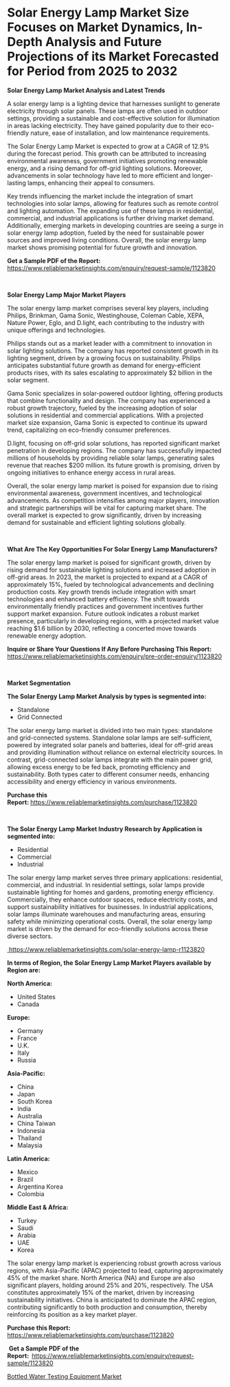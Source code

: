 <p><h1>Solar Energy Lamp Market Size Focuses on Market Dynamics, In-Depth Analysis and Future Projections of its Market Forecasted for Period from 2025 to 2032</h1></p><p><strong>Solar Energy Lamp Market Analysis and Latest Trends</strong></p>
<p><p>A solar energy lamp is a lighting device that harnesses sunlight to generate electricity through solar panels. These lamps are often used in outdoor settings, providing a sustainable and cost-effective solution for illumination in areas lacking electricity. They have gained popularity due to their eco-friendly nature, ease of installation, and low maintenance requirements.</p><p>The Solar Energy Lamp Market is expected to grow at a CAGR of 12.9% during the forecast period. This growth can be attributed to increasing environmental awareness, government initiatives promoting renewable energy, and a rising demand for off-grid lighting solutions. Moreover, advancements in solar technology have led to more efficient and longer-lasting lamps, enhancing their appeal to consumers.</p><p>Key trends influencing the market include the integration of smart technologies into solar lamps, allowing for features such as remote control and lighting automation. The expanding use of these lamps in residential, commercial, and industrial applications is further driving market demand. Additionally, emerging markets in developing countries are seeing a surge in solar energy lamp adoption, fueled by the need for sustainable power sources and improved living conditions. Overall, the solar energy lamp market shows promising potential for future growth and innovation.</p></p>
<p><strong>Get a Sample PDF of the Report:&nbsp;</strong> <a href="https://www.reliablemarketinsights.com/enquiry/request-sample/1123820?utm_campaign=1937&utm_medium=2&utm_source=Github&utm_content=ia&utm_term=09042025&utm_id=solar-energy-lamp">https://www.reliablemarketinsights.com/enquiry/request-sample/1123820</a></p>
<p>&nbsp;</p>
<p><strong>Solar Energy Lamp Major Market Players</strong></p>
<p><p>The solar energy lamp market comprises several key players, including Philips, Brinkman, Gama Sonic, Westinghouse, Coleman Cable, XEPA, Nature Power, Eglo, and D.light, each contributing to the industry with unique offerings and technologies.</p><p>Philips stands out as a market leader with a commitment to innovation in solar lighting solutions. The company has reported consistent growth in its lighting segment, driven by a growing focus on sustainability. Philips anticipates substantial future growth as demand for energy-efficient products rises, with its sales escalating to approximately $2 billion in the solar segment.</p><p>Gama Sonic specializes in solar-powered outdoor lighting, offering products that combine functionality and design. The company has experienced a robust growth trajectory, fueled by the increasing adoption of solar solutions in residential and commercial applications. With a projected market size expansion, Gama Sonic is expected to continue its upward trend, capitalizing on eco-friendly consumer preferences.</p><p>D.light, focusing on off-grid solar solutions, has reported significant market penetration in developing regions. The company has successfully impacted millions of households by providing reliable solar lamps, generating sales revenue that reaches $200 million. Its future growth is promising, driven by ongoing initiatives to enhance energy access in rural areas.</p><p>Overall, the solar energy lamp market is poised for expansion due to rising environmental awareness, government incentives, and technological advancements. As competition intensifies among major players, innovation and strategic partnerships will be vital for capturing market share. The overall market is expected to grow significantly, driven by increasing demand for sustainable and efficient lighting solutions globally.</p></p>
<p>&nbsp;</p>
<p><strong>What Are The Key Opportunities For Solar Energy Lamp Manufacturers?</strong></p>
<p><p>The solar energy lamp market is poised for significant growth, driven by rising demand for sustainable lighting solutions and increased adoption in off-grid areas. In 2023, the market is projected to expand at a CAGR of approximately 15%, fueled by technological advancements and declining production costs. Key growth trends include integration with smart technologies and enhanced battery efficiency. The shift towards environmentally friendly practices and government incentives further support market expansion. Future outlook indicates a robust market presence, particularly in developing regions, with a projected market value reaching $1.6 billion by 2030, reflecting a concerted move towards renewable energy adoption.</p></p>
<p><strong>Inquire or Share Your Questions If Any Before Purchasing This Report:</strong> <a href="https://www.reliablemarketinsights.com/enquiry/pre-order-enquiry/1123820?utm_campaign=1937&utm_medium=2&utm_source=Github&utm_content=ia&utm_term=09042025&utm_id=solar-energy-lamp">https://www.reliablemarketinsights.com/enquiry/pre-order-enquiry/1123820</a></p>
<p>&nbsp;</p>
<p><strong>Market Segmentation</strong></p>
<p><strong>The Solar Energy Lamp Market Analysis by types is segmented into:</strong></p>
<p><ul><li>Standalone</li><li>Grid Connected</li></ul></p>
<p><p>The solar energy lamp market is divided into two main types: standalone and grid-connected systems. Standalone solar lamps are self-sufficient, powered by integrated solar panels and batteries, ideal for off-grid areas and providing illumination without reliance on external electricity sources. In contrast, grid-connected solar lamps integrate with the main power grid, allowing excess energy to be fed back, promoting efficiency and sustainability. Both types cater to different consumer needs, enhancing accessibility and energy efficiency in various environments.</p></p>
<p><strong>Purchase this Report:&nbsp;</strong><a href="https://www.reliablemarketinsights.com/purchase/1123820?utm_campaign=1937&utm_medium=2&utm_source=Github&utm_content=ia&utm_term=09042025&utm_id=solar-energy-lamp">https://www.reliablemarketinsights.com/purchase/1123820</a></p>
<p>&nbsp;</p>
<p><strong>The Solar Energy Lamp Market Industry Research by Application is segmented into:</strong></p>
<p><ul><li>Residential</li><li>Commercial</li><li>Industrial</li></ul></p>
<p><p>The solar energy lamp market serves three primary applications: residential, commercial, and industrial. In residential settings, solar lamps provide sustainable lighting for homes and gardens, promoting energy efficiency. Commercially, they enhance outdoor spaces, reduce electricity costs, and support sustainability initiatives for businesses. In industrial applications, solar lamps illuminate warehouses and manufacturing areas, ensuring safety while minimizing operational costs. Overall, the solar energy lamp market is driven by the demand for eco-friendly solutions across these diverse sectors.</p></p>
<p><a href="https://www.reliablemarketinsights.com/solar-energy-lamp-r1123820?utm_campaign=1937&utm_medium=2&utm_source=Github&utm_content=ia&utm_term=09042025&utm_id=solar-energy-lamp">&nbsp;https://www.reliablemarketinsights.com/solar-energy-lamp-r1123820</a></p>
<p><strong>In terms of Region, the Solar Energy Lamp Market Players available by Region are:</strong></p>
<p>
    <p> <strong> North America: </strong>
        <ul>
            <li>United States</li>
            <li>Canada</li>
        </ul>
        </p> 
    <p> <strong> Europe: </strong>
        <ul>
            <li>Germany</li>
            <li>France</li>
            <li>U.K.</li>
            <li>Italy</li>
            <li>Russia</li>
        </ul>
        </p> 
    <p> <strong> Asia-Pacific: </strong>
        <ul>
            <li>China</li>
            <li>Japan</li>
            <li>South Korea</li>
            <li>India</li>
            <li>Australia</li>
            <li>China Taiwan</li>
            <li>Indonesia</li>
            <li>Thailand</li>
            <li>Malaysia</li>
        </ul>
        </p> 
    <p> <strong> Latin America: </strong>
        <ul>
            <li>Mexico</li>
            <li>Brazil</li>
            <li>Argentina Korea</li>
            <li>Colombia</li>
        </ul>
        </p> 
    <p> <strong> Middle East & Africa: </strong>
        <ul>
            <li>Turkey</li>
            <li>Saudi</li>
            <li>Arabia</li>
            <li>UAE</li>
            <li>Korea</li>
        </ul>
    </p>
    </p>
<p><p>The solar energy lamp market is experiencing robust growth across various regions, with Asia-Pacific (APAC) projected to lead, capturing approximately 45% of the market share. North America (NA) and Europe are also significant players, holding around 25% and 20%, respectively. The USA constitutes approximately 15% of the market, driven by increasing sustainability initiatives. China is anticipated to dominate the APAC region, contributing significantly to both production and consumption, thereby reinforcing its position as a key market player.</p></p>
<p><strong>Purchase this Report: </strong><a href="https://www.reliablemarketinsights.com/purchase/1123820?utm_campaign=1937&utm_medium=2&utm_source=Github&utm_content=ia&utm_term=09042025&utm_id=solar-energy-lamp">https://www.reliablemarketinsights.com/purchase/1123820</a></p>
<p>&nbsp;<strong>Get a Sample PDF of the Report:&nbsp;&nbsp;</strong><a href="https://www.reliablemarketinsights.com/enquiry/request-sample/1123820?utm_campaign=1937&utm_medium=2&utm_source=Github&utm_content=ia&utm_term=09042025&utm_id=solar-energy-lamp">https://www.reliablemarketinsights.com/enquiry/request-sample/1123820</a></p>
<p><strong></strong></p>
<p><p><a href="https://github.com/andulanick3/Market-Research-Report-List-1/blob/main/bottled-water-testing-equipment-market.md?utm_campaign=1937&utm_medium=2&utm_source=Github&utm_content=ia&utm_term=09042025&utm_id=solar-energy-lamp">Bottled Water Testing Equipment Market</a></p></p>